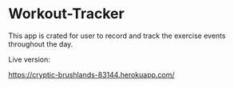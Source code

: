 # Workout-Tracker

This app is crated for user to record and track the exercise events throughout the day.

Live version:

https://cryptic-brushlands-83144.herokuapp.com/